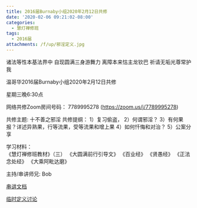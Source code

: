 ```yaml
---
title: 2016届Burnaby小组2020年2月12日共修
date: '2020-02-06 09:21:02-08:00'
categories:
  - 慧灯禅修班
tags:
  - 2016届
attachments: /f/up/邪淫定义.jpg
---
```

诸法等性本基法界中 自现圆满三身游舞力 离障本来怙主龙钦巴 祈请无垢光尊常护我

温哥华2016届Burnaby小组2020年2月12日共修 

星期三晚6:30点

网络共修Zoom房间号码： 7789995278 (<https://zoom.us/j/7789995278>)

共修主题: 十不善之邪淫
共修提纲：
1）复习偷盗，
2）何谓邪淫？
3）有何果报？详述异熟果，行等流果，受等流果和增上果
4）如何忏悔和对治？
5）公案分享

学习材料：  
《慧灯禅修班教材》（三） 
《大圆满前行引导文》
《百业经》
《贤愚经》
《正法念处经》
《大乘阿毗达磨》

主持/串讲师兄: Bob

[串讲文档](/f/up/十不善业之三：邪淫.pptx)

[临时定义讨论](/f/up/邪淫定义.jpg)
